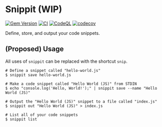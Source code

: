 # Snippit (WIP)

[![Gem Version](https://badge.fury.io/rb/snippit.svg)](https://badge.fury.io/rb/snippit)
[![CI](https://github.com/spenserblack/snippit/actions/workflows/ci.yml/badge.svg)](https://github.com/spenserblack/snippit/actions/workflows/ci.yml)
[![CodeQL](https://github.com/spenserblack/snippit/actions/workflows/codeql.yml/badge.svg)](https://github.com/spenserblack/snippit/actions/workflows/codeql.yml)
[![codecov](https://codecov.io/gh/spenserblack/snippit/branch/main/graph/badge.svg?token=5yr1302Knn)](https://codecov.io/gh/spenserblack/snippit)

Define, store, and output your code snippets.

## (Proposed) Usage

All uses of `snippit` can be replaced with the shortcut `snip`.

```console
# Define a snippet called "hello-world.js"
$ snippit save hello-world.js

# Make a code snippet called "Hello World (JS)" from STDIN
$ echo "console.log('Hello, World!');" | snippit save --name "Hello World (JS)"

# Output the "Hello World (JS)" snippet to a file called "index.js"
$ snippit out "Hello World (JS)" > index.js

# List all of your code snippets
$ snippit list
```
